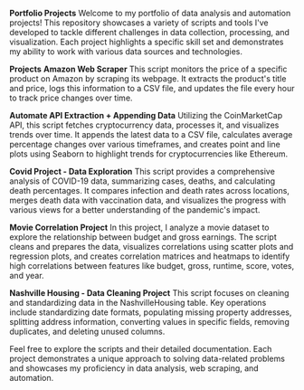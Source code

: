 **Portfolio Projects**
Welcome to my portfolio of data analysis and automation projects! This repository showcases a variety of scripts and tools I've developed to tackle different challenges in data collection, processing, and visualization. Each project highlights a specific skill set and demonstrates my ability to work with various data sources and technologies.

**Projects**
**Amazon Web Scraper**
This script monitors the price of a specific product on Amazon by scraping its webpage. It extracts the product's title and price, logs this information to a CSV file, and updates the file every hour to track price changes over time.

**Automate API Extraction + Appending Data**
Utilizing the CoinMarketCap API, this script fetches cryptocurrency data, processes it, and visualizes trends over time. It appends the latest data to a CSV file, calculates average percentage changes over various timeframes, and creates point and line plots using Seaborn to highlight trends for cryptocurrencies like Ethereum.

**Covid Project - Data Exploration**
This script provides a comprehensive analysis of COVID-19 data, summarizing cases, deaths, and calculating death percentages. It compares infection and death rates across locations, merges death data with vaccination data, and visualizes the progress with various views for a better understanding of the pandemic's impact.

**Movie Correlation Project**
In this project, I analyze a movie dataset to explore the relationship between budget and gross earnings. The script cleans and prepares the data, visualizes correlations using scatter plots and regression plots, and creates correlation matrices and heatmaps to identify high correlations between features like budget, gross, runtime, score, votes, and year.

**Nashville Housing - Data Cleaning Project**
This script focuses on cleaning and standardizing data in the NashvilleHousing table. Key operations include standardizing date formats, populating missing property addresses, splitting address information, converting values in specific fields, removing duplicates, and deleting unused columns.

Feel free to explore the scripts and their detailed documentation. Each project demonstrates a unique approach to solving data-related problems and showcases my proficiency in data analysis, web scraping, and automation.

